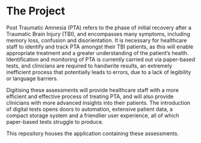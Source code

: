 # The Project
Post Traumatic Amnesia (PTA) refers to the phase of initial recovery after a Traumatic Brain Injury (TBI), and encompasses many symptoms, including memory loss, confusion and disorientation. It is necessary for healthcare staff to identify and track PTA amongst their TBI patients, as this will enable appropriate treatment and a greater understanding of the patient’s health. Identification and monitoring of PTA is currently carried out via paper-based tests, and clinicians are required to handwrite results, an extremely inefficient process that potentially leads to errors, due to a lack of legibility or language barriers.

Digitising these assessments will provide healthcare staff with a more efficient and effective process of treating PTA, and will also provide clinicians with more advanced insights into their patients. The introduction of digital tests opens doors to automation, extensive patient data, a compact storage system and a friendlier user experience, all of which paper-based tests struggle to produce. 

This repository houses the application containing these assessments.